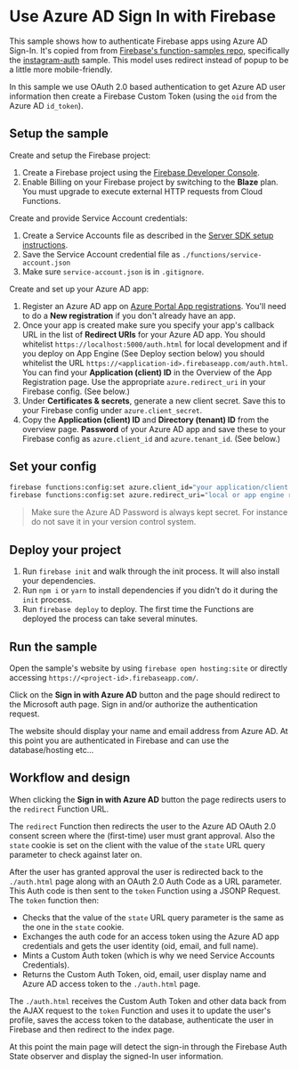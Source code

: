 # Use Azure AD Sign In with Firebase

This sample shows how to authenticate Firebase apps using Azure AD Sign-In. It's copied from from [Firebase's function-samples repo](https://github.com/firebase/functions-samples/tree/master), specifically the [instagram-auth](https://github.com/firebase/functions-samples/tree/master/instagram-auth) sample. This model uses redirect instead of popup to be a little more mobile-friendly.

In this sample we use OAuth 2.0 based authentication to get Azure AD user information then create a Firebase Custom Token (using the `oid` from the Azure AD `id_token`).

## Setup the sample

Create and setup the Firebase project:

1. Create a Firebase project using the [Firebase Developer Console](https://console.firebase.google.com).
1. Enable Billing on your Firebase project by switching to the **Blaze** plan. You must upgrade to execute external HTTP requests from Cloud Functions.

Create and provide Service Account credentials:

1. Create a Service Accounts file as described in the [Server SDK setup instructions](https://firebase.google.com/docs/server/setup#add_firebase_to_your_app).
1. Save the Service Account credential file as `./functions/service-account.json`
1. Make sure `service-account.json` is in `.gitignore`.

Create and set up your Azure AD app:

1. Register an Azure AD app on [Azure Portal App registrations](https://portal.azure.com/#blade/Microsoft_AAD_IAM/ActiveDirectoryMenuBlade/RegisteredAppsPreview). You'll need to do a **New registration** if you don't already have an app.
1. Once your app is created make sure you specify your app's callback URL in the list of **Redirect URIs** for your Azure AD app. You should whitelist `https://localhost:5000/auth.html` for local development and if you deploy on App Engine (See Deploy section below) you should whitelist the URL `https://<application-id>.firebaseapp.com/auth.html`. You can find your **Application (client) ID** in the Overview of the App Registration page. Use the appropriate `azure.redirect_uri` in your Firebase config. (See below.)
1. Under **Certificates & secrets**, generate a new client secret. Save this to your Firebase config under `azure.client_secret`.
1. Copy the **Application (client) ID** and **Directory (tenant) ID** from the overview page. **Password** of your Azure AD app and save these to your Firebase config as `azure.client_id` and `azure.tenant_id`. (See below.)

## Set your config

```bash
firebase functions:config:set azure.client_id="your application/client id" azure.client_secret="your client secret" azure.tenant_id="your directory/tenant id"
firebase functions:config:set azure.redirect_uri="local or app engine redirect uri"
```

> Make sure the Azure AD Password is always kept secret. For instance do not save it in your version control system.

## Deploy your project

1. Run `firebase init` and walk through the init process. It will also install your dependencies.
1. Run `npm i` or `yarn` to install dependencies if you didn't do it during the `init` process.
1. Run `firebase deploy` to deploy. The first time the Functions are deployed the process can take several minutes.

## Run the sample

Open the sample's website by using `firebase open hosting:site` or directly accessing `https://<project-id>.firebaseapp.com/`.

Click on the **Sign in with Azure AD** button and the page should redirect to the Microsoft auth page. Sign in and/or authorize the authentication request.

The website should display your name and email address from Azure AD. At this point you are authenticated in Firebase and can use the database/hosting etc...

## Workflow and design

When clicking the **Sign in with Azure AD** button the page redirects users to the `redirect` Function URL.

The `redirect` Function then redirects the user to the Azure AD OAuth 2.0 consent screen where the (first-time) user must grant approval. Also the `state` cookie is set on the client with the value of the `state` URL query parameter to check against later on.

After the user has granted approval the user is redirected back to the `./auth.html` page along with an OAuth 2.0 Auth Code as a URL parameter. This Auth code is then sent to the `token` Function using a JSONP Request. The `token` function then:

- Checks that the value of the `state` URL query parameter is the same as the one in the `state` cookie.
- Exchanges the auth code for an access token using the Azure AD app credentials and gets the user identity (oid, email, and full name).
- Mints a Custom Auth token (which is why we need Service Accounts Credentials).
- Returns the Custom Auth Token, oid, email, user display name and Azure AD access token to the `./auth.html` page.

The `./auth.html` receives the Custom Auth Token and other data back from the AJAX request to the `token` Function and uses it to update the user's profile, saves the access token to the database, authenticate the user in Firebase and then redirect to the index page.

At this point the main page will detect the sign-in through the Firebase Auth State observer and display the signed-In user information.
